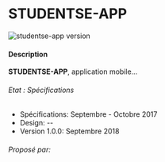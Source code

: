 # STUDENTSE-APP
![studentse-app version](https://img.shields.io/badge/studentse--botse-spec-lightgray.svg)

#### Description
**STUDENTSE-APP**, application mobile...

###### Etat : Spécifications
- Spécifications: Septembre - Octobre 2017
- Design: --
- Version 1.0.0: Septembre 2018

###### Proposé par:
